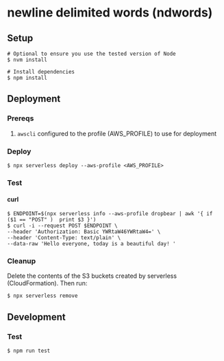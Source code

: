 # newline delimited words (ndwords)

## Setup

```
# Optional to ensure you use the tested version of Node
$ nvm install 

# Install dependencies
$ npm install
```

## Deployment

### Prereqs

1. `awscli` configured to the profile (AWS_PROFILE) to use for deployment

### Deploy

```
$ npx serverless deploy --aws-profile <AWS_PROFILE>
```

### Test

#### curl

```
$ ENDPOINT=$(npx serverless info --aws-profile dropbear | awk '{ if ($1 == "POST" )  print $3 }')
$ curl -i --request POST $ENDPOINT \
--header 'Authorization: Basic YWRtaW46YWRtaW4=' \
--header 'Content-Type: text/plain' \
--data-raw 'Hello everyone, today is a beautiful day! '
```

### Cleanup

Delete the contents of the S3 buckets created by serverless (CloudFormation). Then run:
```
$ npx serverless remove
```

## Development

### Test

```
$ npm run test
```